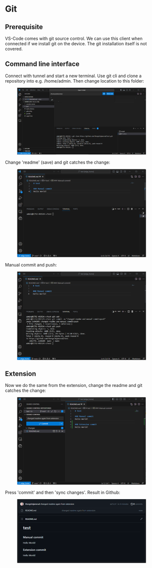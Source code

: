 # Git

## Prerequisite&#x20;

VS-Code comes with git source control. We can use this client when connected if we install git on the device. The git installation itself is not covered.

## Command line interface

Connect with tunnel and start a new terminal. Use git cli and clone a repository into e.g. /home/admin. Then change location to this folder:

<figure><img src="../.gitbook/assets/image (3).png" alt=""><figcaption></figcaption></figure>

Change 'readme' (save) and git catches the change:

<figure><img src="../.gitbook/assets/image (4).png" alt=""><figcaption></figcaption></figure>

Manual commit and push:

<figure><img src="../.gitbook/assets/image (5).png" alt=""><figcaption></figcaption></figure>

## Extension

Now we do the same from the extension, change the readme and git catches the change:

<figure><img src="../.gitbook/assets/image (6).png" alt=""><figcaption></figcaption></figure>

Press 'commit' and then 'sync changes'. Result in Github:

<figure><img src="../.gitbook/assets/image (7).png" alt=""><figcaption></figcaption></figure>


